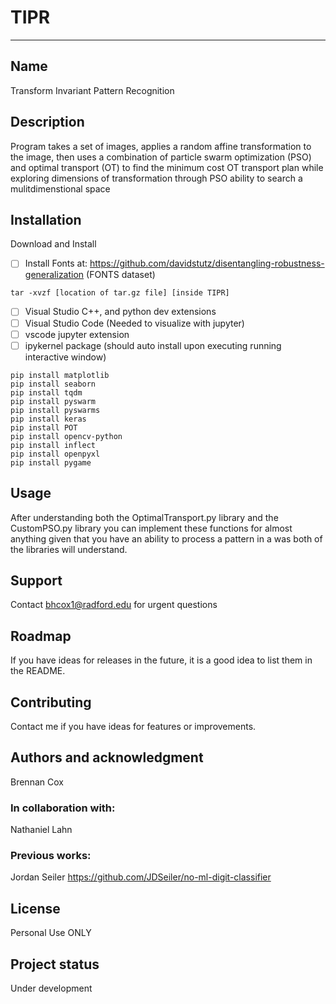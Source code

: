 # TIPR

***

## Name
Transform Invariant Pattern Recognition

## Description
Program takes a set of images, applies a random affine transformation to the image, then uses a combination of particle swarm optimization (PSO) and optimal transport (OT) to find the minimum cost OT transport plan while exploring dimensions of transformation through PSO ability to search a mulitdimenstional space

## Installation

Download and Install
- [ ] Install Fonts at: https://github.com/davidstutz/disentangling-robustness-generalization (FONTS dataset)
```
tar -xvzf [location of tar.gz file] [inside TIPR]
```
- [ ] Visual Studio C++, and python dev extensions
- [ ] Visual Studio Code (Needed to visualize with jupyter)
- [ ] vscode jupyter extension
- [ ] ipykernel package (should auto install upon executing running interactive window)
```
pip install matplotlib
pip install seaborn
pip install tqdm
pip install pyswarm
pip install pyswarms
pip install keras
pip install POT
pip install opencv-python
pip install inflect
pip install openpyxl
pip install pygame
```

## Usage
After understanding both the OptimalTransport.py library and the CustomPSO.py library you can implement these functions for almost anything given that you have an ability to process a pattern in a was both of the libraries will understand.

## Support
Contact bhcox1@radford.edu for urgent questions

## Roadmap
If you have ideas for releases in the future, it is a good idea to list them in the README.

## Contributing
Contact me if you have ideas for features or improvements.

## Authors and acknowledgment
Brennan Cox
### In collaboration with:
Nathaniel Lahn
### Previous works:
Jordan Seiler
https://github.com/JDSeiler/no-ml-digit-classifier

## License
Personal Use ONLY

## Project status
Under development

